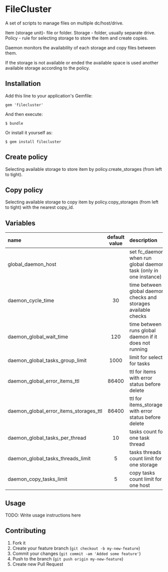 # FileCluster

A set of scripts to manage files on multiple dc/host/drive.

Item (storage unit)- file or folder.
Storage - folder, usually separate drive.
Policy - rule for selecting storage to store the item and сreate copies.

Daemon monitors the availability of each storage and copy files between them.

If the storage is not available or ended the available space is used another available storage according to the policy.


## Installation

Add this line to your application's Gemfile:

    gem 'filecluster'

And then execute:

    $ bundle

Or install it yourself as:

    $ gem install filecluster

## Create policy

Selecting available storage to store item by policy.create_storages (from left to tight).
    
## Copy policy

Selecting available storage to copy item by policy.copy_storages (from left to tight) with the nearest copy_id.

## Variables

|name|default value|description|
|:---|:-----------:|:---------|
|global_daemon_host||set fc_daemon when run global daemon task (only in one instance)|
|daemon_cycle_time|30|time between global daemon checks and storages available checks|
|daemon_global_wait_time|120|time between runs global daemon if it does not running|
|daemon_global_tasks_group_limit|1000|limit for select for tasks|
|daemon_global_error_items_ttl|86400|ttl for items with error status before delete|
|daemon_global_error_items_storages_ttl|86400|ttl for items_storages with error status before delete|
|daemon_global_tasks_per_thread|10|tasks count for one task thread|
|daemon_global_tasks_threads_limit|5|tasks threads count limit for one storage|
|daemon_copy_tasks_limit|5|copy tasks count limit for one host|

## Usage

TODO: Write usage instructions here

## Contributing

1. Fork it
2. Create your feature branch (`git checkout -b my-new-feature`)
3. Commit your changes (`git commit -am 'Added some feature'`)
4. Push to the branch (`git push origin my-new-feature`)
5. Create new Pull Request
